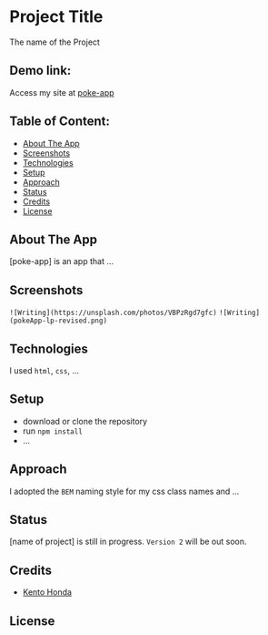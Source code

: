 # Project Title

The name of the Project

## Demo link:

Access my site at [poke-app](https://poke-app-three-mu.vercel.app/)

## Table of Content:

- [About The App](#about-the-app)
- [Screenshots](#screenshots)
- [Technologies](#technologies)
- [Setup](#setup)
- [Approach](#approach)
- [Status](#status)
- [Credits](#credits)
- [License](#license)

## About The App

[poke-app] is an app that ...

## Screenshots

`![Writing](https://unsplash.com/photos/VBPzRgd7gfc)`
`![Writing](pokeApp-lp-revised.png)`

<!-- Picture by [Kelly Sikkema](https://unsplash.com/@kellysikkema) -->

## Technologies

I used `html`, `css`, ...

## Setup

- download or clone the repository
- run `npm install`
- ...

## Approach

I adopted the `BEM` naming style for my css class names and ...

## Status

[name of project] is still in progress. `Version 2` will be out soon.

## Credits

<!-- List of contriubutors: -->

- [Kento Honda](https://portfolio-website-zeta-five.vercel.app/)
<!-- - [Beginners guide to BEM](link-goes-here.com) -->

## License
